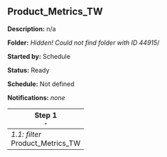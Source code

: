 ## Product_Metrics_TW

**Description:** n/a

**Folder:** _Hidden! Could not find folder with ID 44915_/

**Started by:** Schedule

**Status:** Ready

**Schedule:** Not defined

**Notifications:** _none_


| Step 1<br>_<small>-</small>_ |
| --- |
| _1.1: filter_<br>Product_Metrics_TW |
